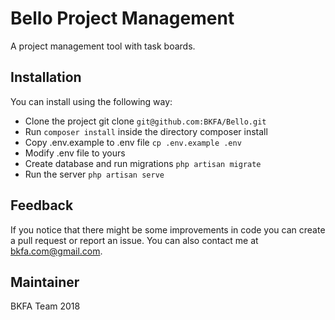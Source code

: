 # Bello Project Management
A  project management tool with task boards.

## Installation
You can install using the following way:
- Clone the project git clone `git@github.com:BKFA/Bello.git`
- Run `composer install` inside the directory composer install
- Copy .env.example to .env file `cp .env.example .env`
- Modify .env file to yours
- Create database and run migrations `php artisan migrate`
- Run the server `php artisan serve`

## Feedback
If you notice that there might be some improvements in code you can create a pull request or report an issue. You can also contact me at <a href="mailto:bkfa.com@gmail.com">bkfa.com@gmail.com</a>.

## Maintainer
BKFA Team 2018
